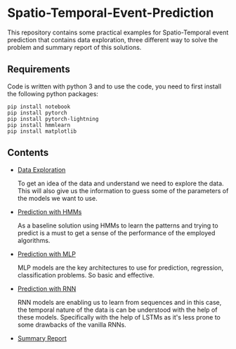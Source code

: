 # Spatio-Temporal-Event-Prediction
This repository contains some practical examples for Spatio-Temporal event prediction that contains data exploration, three different way to solve the problem and summary report of this solutions.


## Requirements
Code is written with python 3 and to use the code, you need to first install the following python packages:

```Shell
pip install notebook
pip install pytorch
pip install pytorch-lightning
pip install hmmlearn
pip install matplotlib
```

## Contents

- [Data Exploration](Data_Exploratiopn.ipynb) 

  To get an idea of the data and understand we need to explore the data. This will also give us the information to guess some of the parameters of the models we want to use.

- [Prediction with HMMs](Prediction_with_HMM.ipynb)

  As a baseline solution using HMMs to learn the patterns and trying to predict is a must to get a sense of the performance of the employed algorithms.

- [Prediction with MLP](Prediction_with_MLP.ipynb)

  MLP models are the key architectures to use for prediction, regression, classification problems. So basic and effective.

- [Prediction with RNN](Prediction_with_RNN.ipynb)

  RNN models are enabling us to learn from sequences and in this case, the temporal nature of the data is can be understood with the help of these models. Specifically with the help of LSTMs as it's less prone to some drawbacks of the vanilla RNNs.
  
- [Summary Report](Spatiotemporal_Event_Prediction.pdf)